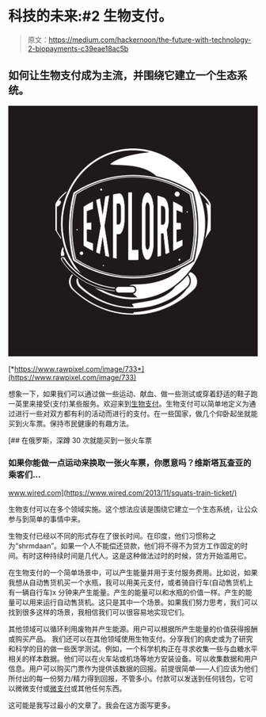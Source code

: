 # 科技的未来:#2 生物支付。

> 原文：<https://medium.com/hackernoon/the-future-with-technology-2-biopayments-c39eae18ac5b>

## 如何让生物支付成为主流，并围绕它建立一个生态系统。

![](img/06787120b91676e5259b5b4b365f5b9d.png)

[*https://www.rawpixel.com/image/733*](https://www.rawpixel.com/image/733)

想象一下，如果我们可以通过做一些运动、献血、做一些测试或穿着舒适的鞋子跑一英里来接受(支付)某些服务。欢迎来到[生物支付](https://hackernoon.com/tagged/biopayments)。生物支付可以简单地定义为通过进行一些对双方都有利的活动而进行的支付。在一些国家，做几个仰卧起坐就能买到火车票。保持市民健康的有趣方法。

[](https://www.wired.com/2013/11/squats-train-ticket/) [## 在俄罗斯，深蹲 30 次就能买到一张火车票

### 如果你能做一点运动来换取一张火车票，你愿意吗？维斯塔瓦查亚的乘客们…

www.wired.com](https://www.wired.com/2013/11/squats-train-ticket/) 

生物支付可以在多个领域实施。这个想法应该是围绕它建立一个生态系统，让公众参与到简单的事情中来。

生物支付已经以不同的形式存在了很长时间。在印度，他们习惯称之为“shrmdaan”。如果一个人不能偿还贷款，他们将不得不为贷方工作固定的时间。有时这种持续时间是几代人。这是这种做法过时的时候，贷方开始滥用它。

在生物支付的一个简单场景中，可以产生能量并用于支付服务费用。比如说，如果我想从自动售货机买一个水瓶，我可以用美元支付，或者骑自行车(自动售货机上有一辆自行车)x 分钟来产生能量。产生的能量可以和水瓶的价值一样。产生的能量可以用来运行自动售货机。这只是其中一个场景。如果我们努力思考，我们可以找到很多这样的场景，我相信我们可以很容易地实现它们。

其他领域可以循环利用废物并产生能源。用户可以根据所产生能量的价值获得报酬或购买产品。
我们还可以在其他领域使用生物支付。分享我们的病史或为了研究和科学的目的做一些医学测试。例如，一个科学机构正在寻求收集一些与血糖水平相关的样本数据。他们可以在火车站或机场等地方安装设备。可以收集数据和用户信息。用户可以购买门票作为提供该数据的回报。前提很简单——人们应该为他们所付出的每一份努力/精力得到回报，不管多小。付款可以发送到任何钱包，它可以微微支付或[微支付](https://hackernoon.com/tagged/micropayments)或其他任何东西。

这可能是我写过最小的文章了。我会在这方面写更多。